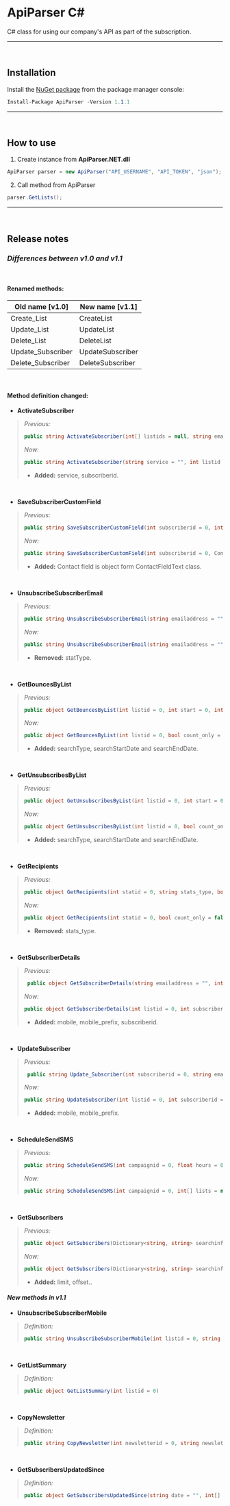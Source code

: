 # ApiParser C#
C# class for using our company's API as part of the subscription.
<hr><br/>

## Installation
Install the [NuGet package](https://www.nuget.org/packages/ApiParser) from the package manager console:
```c#
Install-Package ApiParser -Version 1.1.1
```
<hr><br />

## How to use
1. Create instance from **ApiParser.NET.dll**
```csharp
ApiParser parser = new ApiParser("API_USERNAME", "API_TOKEN", "json");
```
2. Call method from ApiParser
```csharp
parser.GetLists();
```
<hr><br />

## Release notes
### _Differences between **v1.0** and **v1.1**_ 
<br/>

#### Renamed methods:
| Old name [v1.0] | New name [v1.1]|
| ------ | ------ |
| Create_List | CreateList |
| Update_List | UpdateList |
| Delete_List | DeleteList |
| Update_Subscriber | UpdateSubscriber |
| Delete_Subscriber | DeleteSubscriber |

<br/>

#### Method definition changed:

* **ActivateSubscriber**
>  *Previous:*
> ```csharp
> public string ActivateSubscriber(int[] listids = null, string emailaddress = "", string mobile = "", string mobile_prefix = "")
>```
>
>  *Now:*
> ```csharp
> public string ActivateSubscriber(string service = "", int listid = 0, string emailaddress = "", string mobile = "", string mobile_prefix = "", int subsbcriberid = 0)
>```
> * **Added:** service, subscriberid.
<br />

* **SaveSubscriberCustomField**
>  *Previous:*
> ```csharp
> public string SaveSubscriberCustomField(int subscriberid = 0, int fieldid = 0, string value = "", bool skipEmptyData = false)
>```
>
>  *Now:*
> ```csharp
> public string SaveSubscriberCustomField(int subscriberid = 0, ContactFieldText contactFields = null, bool skipEmptyData = false)
>```
> * **Added:** Contact field is object form ContactFieldText class.
<br />

* **UnsubscribeSubscriberEmail**
>  *Previous:*
> ```csharp
> public string UnsubscribeSubscriberEmail(string emailaddress = "", int listid = 0, int subscriberid = 0, bool skipcheck = false, string statType = "", int statid = 0)
>```
>
>  *Now:*
> ```csharp
> public string UnsubscribeSubscriberEmail(string emailaddress = "", int listid = 0, int subscriberid = 0, bool skipcheck = false, int statid = 0)
>```
> * **Removed:** statType.
<br />

* **GetBouncesByList**
>  *Previous:*
> ```csharp
> public object GetBouncesByList(int listid = 0, int start = 0, int perpage = 0, string bounce_type = "", string calendar_restrictions = "", bool count_only = false)
>```
>
>  *Now:*
> ```csharp
> public object GetBouncesByList(int listid = 0, bool count_only = false, string bounce_type = "", string searchType ="", string searchStartDate = "", string searchEndDate = "")
>```
> * **Added:** searchType, searchStartDate and searchEndDate.
<br />

* **GetUnsubscribesByList**
>  *Previous:*
> ```csharp
> public object GetUnsubscribesByList(int listid = 0, int start = 0, int perpage = 0, string calendar_restrictions = "", bool count_only = false)
>```
>
>  *Now:*
> ```csharp
> public object GetUnsubscribesByList(int listid = 0, bool count_only = false, string searchType = "", string searchStartDate = "", string searchEndDate = "")
>```
> * **Added:** searchType, searchStartDate and searchEndDate.
<br />


* **GetRecipients**
>  *Previous:*
> ```csharp
> public object GetRecipients(int statid = 0, string stats_type, bool count_only = false)
>```
>
>  *Now:*
> ```csharp
> public object GetRecipients(int statid = 0, bool count_only = false)
>```
> * **Removed:** stats_type.
<br />


* **GetSubscriberDetails**
>  *Previous:*
> ```csharp
>  public object GetSubscriberDetails(string emailaddress = "", int listid = 0)
>```
>
>  *Now:*
> ```csharp
> public object GetSubscriberDetails(int listid = 0, int subscriberid = 0, string emailaddress = "", string mobile = "", string mobile_prefix = "")
>```
> * **Added:** mobile, mobile_prefix, subscriberid.
<br />

* **UpdateSubscriber**
>  *Previous:*
> ```csharp
>  public string Update_Subscriber(int subscriberid = 0, string emailaddress = "", int listid = 0, List<ContactFieldText> contactFields = null)
>```
>
>  *Now:*
> ```csharp
> public string UpdateSubscriber(int listid = 0, int subscriberid = 0, string emailaddress = "", string mobile = "", string mobilePrefix = "", List<ContactFieldText> contactFields = null)
>```
> * **Added:** mobile, mobile_prefix.
<br />

* **ScheduleSendSMS**
>  *Previous:*
> ```csharp
> public string ScheduleSendSMS(int campaignid = 0, float hours = 0, int[] lists = null)
>```
>
>  *Now:*
> ```csharp
> public string ScheduleSendSMS(int campaignid = 0, int[] lists = null, float hours = 0)
>```
<br />

* **GetSubscribers**
>  *Previous:*
> ```csharp
> public object GetSubscribers(Dictionary<string, string> searchinfo = null, bool countonly = false)
> 
>```
>
>  *Now:*
> ```csharp
> public object GetSubscribers(Dictionary<string, string> searchinfo = null, bool countonly = false, int limit = 1000, int offset = 0)
> 
>```
> * **Added:** limit, offset..

#### _New methods in **v1.1**_ 

* **UnsubscribeSubscriberMobile**
>  *Definition:*
> ```csharp
> public string UnsubscribeSubscriberMobile(int listid = 0, string mobile = "", string mobilePrefix = "", int subscriberid = 0, bool skipcheck = false, int statid = 0);
>```

<br />

* **GetListSummary**
>  *Definition:*
> ```csharp
> public object GetListSummary(int listid = 0)
>```

<br />

* **CopyNewsletter**
>  *Definition:*
> ```csharp
> public string CopyNewsletter(int newsletterid = 0, string newsletterName = "")
>```

<br />

* **GetSubscribersUpdatedSince**
>  *Definition:*
> ```csharp
> public object GetSubscribersUpdatedSince(string date = "", int[] lists = null, int limit = 1000, int offset = 0)
>```

<br />
